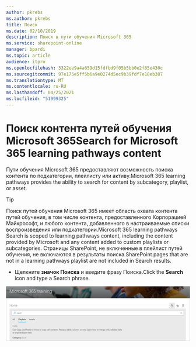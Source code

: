 ```yaml
---
author: pkrebs
ms.author: pkrebs
title: Поиск
ms.date: 02/10/2019
description: Поиск в пути обучения Microsoft 365
ms.service: sharepoint-online
manager: bpardi
ms.topic: article
audience: itpro
ms.openlocfilehash: 3322ee9a4a659d15fdfbd9f05b5bb0e2f85e430c
ms.sourcegitcommit: 97e175e5ff5b6a9e0274d5ec9b39fdf7e18eb387
ms.translationtype: MT
ms.contentlocale: ru-RU
ms.lasthandoff: 04/25/2021
ms.locfileid: "51999325"
---
```

# <a name="search-for-microsoft-365-learning-pathways-content"></a><span data-ttu-id="3382d-103">Поиск контента путей обучения Microsoft 365</span><span class="sxs-lookup"><span data-stu-id="3382d-103">Search for Microsoft 365 learning pathways content</span></span>

<span data-ttu-id="3382d-104">Пути обучения Microsoft 365 предоставляют возможность поиска контента по подкатегории, плейлисту или активу.</span><span class="sxs-lookup"><span data-stu-id="3382d-104">Microsoft 365 learning pathways provides the ability to search for content by subcategory, playlist, or asset.</span></span> 

> [!TIP]
> <span data-ttu-id="3382d-105">Поиск путей обучения Microsoft 365 имеет область охвата контента путей обучения, в том числе контента, предоставленного Корпорацией Майкрософт, и любого контента, добавленного в настраиваемые списки воспроизведения или подкатегории.</span><span class="sxs-lookup"><span data-stu-id="3382d-105">Microsoft 365 learning pathways Search is scoped to learning pathways content, including the content provided by Microsoft and any content added to custom playlists or subcategories.</span></span> <span data-ttu-id="3382d-106">Страницы SharePoint, не включенные в плейлист путей обучения, не включаются в результаты поиска.</span><span class="sxs-lookup"><span data-stu-id="3382d-106">SharePoint pages that are not in a learning pathways playlist are not included in Search results.</span></span>     

- <span data-ttu-id="3382d-107">Щелкните **значок Поиска** и введите фразу Поиска.</span><span class="sxs-lookup"><span data-stu-id="3382d-107">Click the **Search** icon and type a Search phrase.</span></span> 

![Поиск веб-страницы.](media/cg-search.png)

